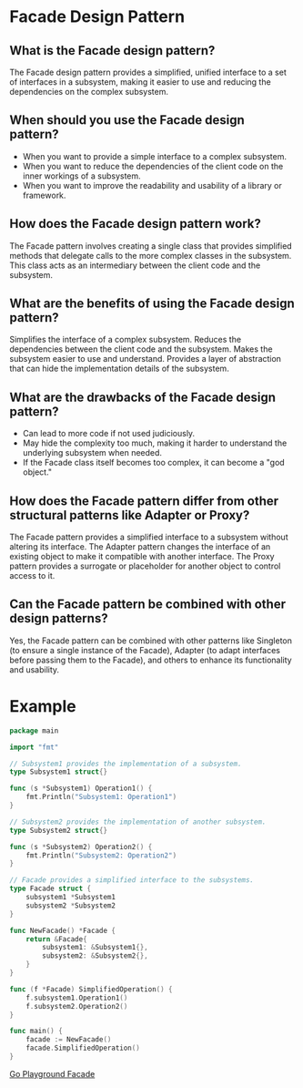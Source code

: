 # Facade Design Pattern

## What is the Facade design pattern?
The Facade design pattern provides a simplified, unified interface to a set of interfaces in a subsystem, making it easier to use and reducing the dependencies on the complex subsystem.

## When should you use the Facade design pattern?
- When you want to provide a simple interface to a complex subsystem.
- When you want to reduce the dependencies of the client code on the inner workings of a subsystem.
- When you want to improve the readability and usability of a library or framework.

## How does the Facade design pattern work?
The Facade pattern involves creating a single class that provides simplified methods that delegate calls to the more complex classes in the subsystem. This class acts as an intermediary between the client code and the subsystem.

## What are the benefits of using the Facade design pattern?
Simplifies the interface of a complex subsystem.
Reduces the dependencies between the client code and the subsystem.
Makes the subsystem easier to use and understand.
Provides a layer of abstraction that can hide the implementation details of the subsystem.

## What are the drawbacks of the Facade design pattern?
- Can lead to more code if not used judiciously.
- May hide the complexity too much, making it harder to understand the underlying subsystem when needed.
- If the Facade class itself becomes too complex, it can become a "god object."

## How does the Facade pattern differ from other structural patterns like Adapter or Proxy?
The Facade pattern provides a simplified interface to a subsystem without altering its interface.
The Adapter pattern changes the interface of an existing object to make it compatible with another interface.
The Proxy pattern provides a surrogate or placeholder for another object to control access to it.

## Can the Facade pattern be combined with other design patterns?
Yes, the Facade pattern can be combined with other patterns like Singleton (to ensure a single instance of the Facade), Adapter (to adapt interfaces before passing them to the Facade), and others to enhance its functionality and usability.

# Example

```go
package main

import "fmt"

// Subsystem1 provides the implementation of a subsystem.
type Subsystem1 struct{}

func (s *Subsystem1) Operation1() {
    fmt.Println("Subsystem1: Operation1")
}

// Subsystem2 provides the implementation of another subsystem.
type Subsystem2 struct{}

func (s *Subsystem2) Operation2() {
    fmt.Println("Subsystem2: Operation2")
}

// Facade provides a simplified interface to the subsystems.
type Facade struct {
    subsystem1 *Subsystem1
    subsystem2 *Subsystem2
}

func NewFacade() *Facade {
    return &Facade{
        subsystem1: &Subsystem1{},
        subsystem2: &Subsystem2{},
    }
}

func (f *Facade) SimplifiedOperation() {
    f.subsystem1.Operation1()
    f.subsystem2.Operation2()
}

func main() {
    facade := NewFacade()
    facade.SimplifiedOperation()
}
```

[Go Playground Facade](https://go.dev/play/p/ugnOdNR7aRp)